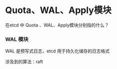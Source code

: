 # Quota、WAL、Apply模块

在etcd 中 Quota 、WAL、Apply模块分别指的什么？

### WAL 模块
WAL 是预写式日志，etcd 用于持久化储存的日志格式

涉及到的算法：raft
 